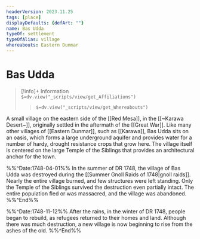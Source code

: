 ```yaml
---
headerVersion: 2023.11.25
tags: [place]
displayDefaults: {defArt: ""}
name: Bas Udda
typeOf: settlement
typeOfAlias: village
whereabouts: Eastern Dunmar
---
```

# Bas Udda
>[!info]+ Information  
> `$=dv.view("_scripts/view/get_Affiliations")`  
>> `$=dv.view("_scripts/view/get_Whereabouts")`

A small village on the eastern side of the [[Red Mesa]], in the [[~Karawa Desert~]], originally settled in the aftermath of the [[Great War]]. Like many other villages of [[Eastern Dunmar]], such as [[Karawa]], Bas Udda sits on an oasis, which forms a large underground aquifer and provides water for a number of hardy, drought resistance crops that grow here. The village itself is centered on the large Temple of the Siblings that provides an architectural anchor for the town. 

%%^Date:1748-04-01%%
In the summer of DR 1748, the village of Bas Udda was destroyed during the [[Summer Gnoll Raids of 1748|gnoll raids]]. Nearly the entire village burned, and few structures were left standing. Only the Temple of the Siblings survived the destruction even partially intact. The entire population fled or was massacred, and the village was abandoned. 
%%^End%%

%%^Date:1748-11-12%%
After the rains, in the winter of DR 1748, people began to rebuild, as refugees returned to their homes and land. Although there was much destruction, a new village is now beginning to rise from the ashes of the old. 
%%^End%%